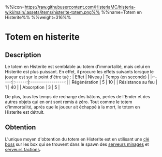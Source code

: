 %%icon=https://raw.githubusercontent.com/HisteriaMC/histeria-wiki/main/.assets/items/histerite-totem.png%%
%%name=Totem en Histerite%%
%%weight=316%%

# Totem en histerite

## Description

Le totem en Histerite est semblable au totem d'immortalité, mais celui en Histerite est plus puissant. En effet, il procure les effets suivants lorsque le joueur est sur le point d'être tué : 
| Effet | Niveau | Temps (en seconde) |
|:-----:|:------:|:------------------:|
| Régénération | 5 | 10 |
| Résistance au feu | 1 | 40 |
| Absorption | 3 | 5 |

De plus, tous les temps de recharge des bâtons, perles de l'Ender et des autres objets qui en ont sont remis à zéro.
Tout comme le totem d'immortalité, après que le joueur ait échappé à la mort, le totem en Histerite est détruit.

## Obtention

L'unique moyen d'obtention du totem en Histerite est en utilisant une [clé boss](https://histeria.fr/wiki/clés/boss-key) sur les box qui se trouvent dans le spawn des [serveurs minages](https://histeria.fr/wiki/mondes/monde-minage) et [serveurs factions](https://histeria.fr/wiki/mondes/serveurs-faction).
